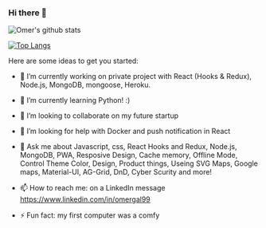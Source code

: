 ### Hi there 👋

![Omer's github stats](https://github-readme-stats.vercel.app/api?username=omergal99&count_private=true)

[![Top Langs](https://github-readme-stats.vercel.app/api/top-langs/?username=omergal99&layout=compact)](https://github.com/anuraghazra/github-readme-stats)

Here are some ideas to get you started:

- 🔭 I’m currently working on private project with React (Hooks & Redux), Node.js, MongoDB, mongoose, Heroku.

- 🌱 I’m currently learning Python! :)

- 👯 I’m looking to collaborate on my future startup

- 🤔 I’m looking for help with Docker and push notification in React

- 💬 Ask me about Javascript, css, React Hooks and Redux, Node.js, MongoDB, PWA, Resposive Design, Cache memory, Offline Mode, Control Theme Color, Design, Product things, Useing SVG Maps, Google maps, Material-UI, AG-Grid, DnD, Cyber Scurity and more!

- 📫 How to reach me: on a LinkedIn message https://www.linkedin.com/in/omergal99

- ⚡ Fun fact: my first computer was a comfy

